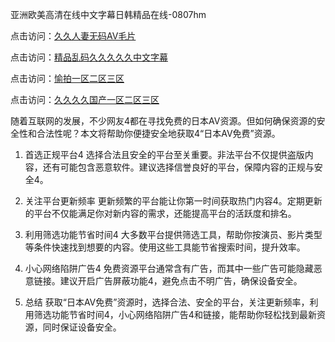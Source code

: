 亚洲欧美高清在线中文字幕日韩精品在线-0807hm

点击访问：<a href="https://heiliaoow5kzm.pages.dev">久久人妻无码AⅤ毛片</a>

点击访问：<a href="https://heiliaowzu4ur.pages.dev">精品乱码久久久久久中文字幕</a>

点击访问：<a href="https://heiliao2dmwwy.pages.dev">愉拍一区二区三区</a>

点击访问：<a href="https://heiliaoxqkkct.pages.dev">久久久久国产一区二区三区</a>

随着互联网的发展，不少网友4都在寻找免费的日本AV资源。但如何确保资源的安全性和合法性呢？本文将帮助你便捷安全地获取4“日本AV免费”资源。

1. 首选正规平台4
选择合法且安全的平台至关重要。非法平台不仅提供盗版内容，还有可能包含恶意软件。建议选择信誉良好的平台，保障内容的正规与安全4。

2. 关注平台更新频率
更新频繁的平台能让你第一时间获取热门内容4。定期更新的平台不仅能满足你对新内容的需求，还能提高平台的活跃度和排名。

3. 利用筛选功能节省时间4
大多数平台提供筛选工具，帮助你按演员、影片类型等条件快速找到想要的内容。使用这些工具能节省搜索时间，提升效率。

4. 小心网络陷阱广告4
免费资源平台通常含有广告，而其中一些广告可能隐藏恶意链接。建议开启广告屏蔽功能4，避免点击不明广告，确保设备安全。

5. 总结
获取“日本AV免费”资源时，选择合法、安全的平台，关注更新频率，利用筛选功能节省时间4，小心网络陷阱广告4和链接，能帮助你轻松找到最新资源，同时保证设备安全。

<span style="display:none;">[Canonical link]( ）</span>

